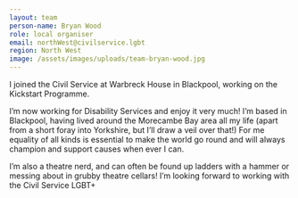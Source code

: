 ```yaml
---
layout: team
person-name: Bryan Wood
role: local organiser
email: northWest@civilservice.lgbt
region: North West
image: /assets/images/uploads/team-bryan-wood.jpg
---
```

I joined the Civil Service at Warbreck House in Blackpool, working on the Kickstart Programme. 

I’m now working for Disability Services and enjoy it very much! I’m based in Blackpool, having lived around the Morecambe Bay area all my life (apart from a short foray into Yorkshire, but I’ll draw a veil over that!) For me equality of all kinds is essential to make the world go round and will always champion and support causes when ever I can. 

I’m also a theatre nerd, and can often be found up ladders with a hammer or messing about in grubby theatre cellars! I’m looking forward to working with the Civil Service LGBT+